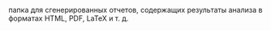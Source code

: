 папка для сгенерированных отчетов, содержащих результаты анализа в форматах HTML, PDF, LaTeX и т. д.
